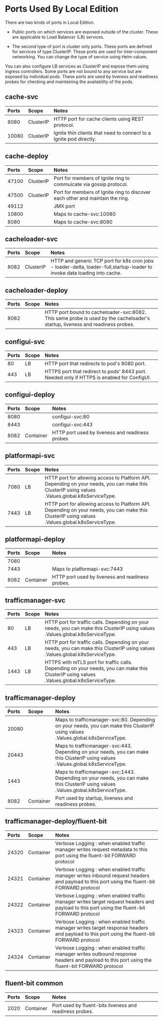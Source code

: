 ﻿---
sidebar_position: 9
---

# Ports Used By Local Edition

<head>
  <meta name="guidename" content="API Management"/>
  <meta name="context" content="GUID-cb8f9faf-4b8b-4968-aa0e-948a12deae7f"/>
</head>

There are two kinds of ports in Local Edition. 

- Public ports on which services are exposed outside of the cluster. These are applicable to Load Balancer (LB) services. 

- The second type of port is cluster only ports. These ports are defined for services of type ClusterIP. These ports are used for inter-component networking. You can change the type of service using Helm values. 

You can also configure LB services as ClusterIP and expose them using ingress controllers. Some ports are not bound to any service but are exposed by individual pods. These ports are used by liveness and readiness probes for checking and maintaining the availability of the pods.

## cache-svc

|Ports|Scope|Notes|
| :- | :- | :- |
|8080|ClusterIP|HTTP port for cache clients using REST protocol.|
|10080|ClusterIP|Ignite thin clients that need to connect to a Ignite pod directly.|

## cache-deploy

|Ports|Scope|Notes|
| :- | :- | :- |
|47100|ClusterIP|Port for members of Ignite ring to commuicate via gossip protocol.|
|47500|ClusterIP|Port for members of Ignite ring to discover each other and maintain the ring.|
|49112| |JMX port|
|10800| |Maps to cache-svc:10080|
|8080| |Maps to cache-svc:8080|

## cacheloader-svc

|Ports|Scope|Notes|
| :- | :- | :- |
|8082|ClusterIP|HTTP and generic TCP port for k8s cron jobs - loader-delta, loader-full,startup-loader to invoke data loading into cache.|

## cacheloader-deploy

|Ports|Scope|Notes|
| :- | :- | :- |
|8082| |HTTP port bound to cacheloader-svc:8082. This same probe is used by the cacheloader's startup, liveness and readiness probes.|

## configui-svc

|Ports|Scope|Notes|
| :- | :- | :- |
|80|LB|HTTP port that redirects to pod's 8080 port.|
|443|LB|HTTPS port that redirect to pods' 8443 port. Needed only if HTTPS is enabled for ConfigUI.|

## configui-deploy

|Ports|Scope|Notes|
| :- | :- | :- |
|8080| |configui-svc:80|
|8443| |configui-svc:443|
|8082|Container|HTTP port used by liveness and readiness probes|

## platformapi-svc

|Ports|Scope|Notes|
| :- | :- | :- |
|7080|LB|HTTP port for allowing access to Platform API. Depending on your needs, you can make this ClusterIP using values .Values.global.k8sServiceType.|
|7443|LB|HTTP port for allowing access to Platform API. Depending on your needs, you can make this ClusterIP using values .Values.global.k8sServiceType.|

## platformapi-deploy

|Ports|Scope|Notes|
| :- | :- | :- |
|7080| | |
|7443| |Maps to platformapi-svc:7443|
|8082|Container|HTTP port used by liveness and readiness probes.|

## trafficmanager-svc

|Ports|Scope|Notes|
| :- | :- | :- |
|80|LB|HTTP port for traffic calls. Depending on your needs, you can make this ClusterIP using values .Values.global.k8sServiceType.|
|443|LB|HTTP port for traffic calls. Depending on your needs, you can make this ClusterIP using values .Values.global.k8sServiceType.|
|1443|LB|HTTPS with mTLS port for traffic calls. Depending on your needs, you can make this ClusterIP using values .Values.global.k8sServiceType.|

## trafficmanager-deploy

|Ports|Scope|Notes|
| :- | :- | :- |
|20080| |Maps to trafficmanager-svc:80. Depending on your needs, you can make this ClusterIP using values .Values.global.k8sServiceType.|
|20443| |Maps to trafficmanager-svc:443. Depending on your needs, you can make this ClusterIP using values .Values.global.k8sServiceType.|
|1443| |Maps to trafficmanager-svc:1443. Depending on your needs, you can make this ClusterIP using values .Values.global.k8sServiceType.|
|8082|Container|Port used by startup, liveness and readiness probes.|

## trafficmanager-deploy/fluent-bit

|Ports|Scope|Notes|
| :- | :- | :- |
|24320|Container|Verbose Logging : when enabled traffic manager writes request metadata to this port using the fluent-bit FORWARD protocol|
|24321|Container|Verbose Logging : when enabled traffic manager writes inbound request headers and payload to this port using the fluent-bit FORWARD protocol|
|24322|Container|Verbose Logging : when enabled traffic manager writes target request headers and payload to this port using the fluent-bit FORWARD protocol|
|24323|Container|Verbose Logging : when enabled traffic manager writes target response headers and payload to this port using the fluent-bit FORWARD protocol|
|24324|Container|Verbose Logging : when enabled traffic manager writes outbound response headers and payload to this port using the fluent-bit FORWARD protocol|

## fluent-bit common

|Ports|Scope|Notes|
| :- | :- | :- |
|2020|Container|Port used by fluent-bits liveness and readiness probes.|

